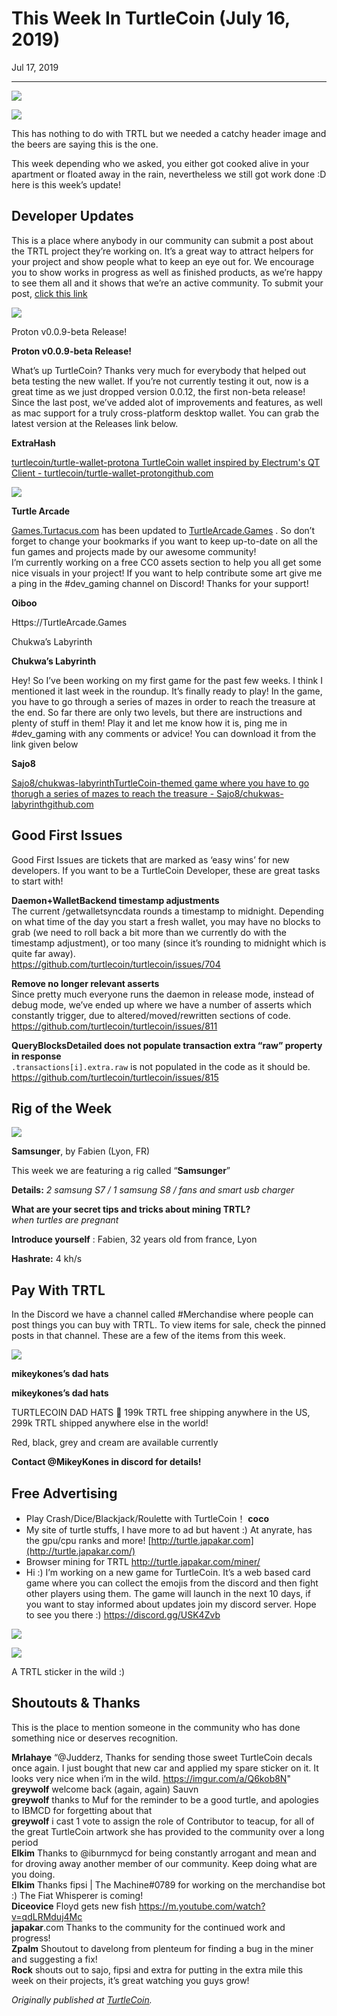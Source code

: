 # This Week In TurtleCoin (July 16, 2019)

Jul 17, 2019

---

![](./images/070OC_JT7lf0ZwjfI.png)

![](./images/0FruS35acYRD_dTEd.gif)

This has nothing to do with TRTL but we needed a catchy header image and the beers are saying this is the one.

This week depending who we asked, you either got cooked alive in your apartment or floated away in the rain, nevertheless we still got work done :D here is this week’s update!

## Developer Updates

This is a place where anybody in our community can submit a post about the TRTL project they’re working on. It’s a great way to attract helpers for your project and show people what to keep an eye out for. We encourage you to show works in progress as well as finished products, as we’re happy to see them all and it shows that we’re an active community. To submit your post, [click this link](https://goo.gl/forms/BNaRYkUmOVOa1apQ2)

![](./images/05T7QWbcS5fljNNZE.png)

Proton v0.0.9-beta Release!

**Proton v0.0.9-beta Release!**

What’s up TurtleCoin? Thanks very much for everybody that helped out beta testing the new wallet. If you’re not currently testing it out, now is a great time as we just dropped version 0.0.12, the first non-beta release! Since the last post, we’ve added alot of improvements and features, as well as mac support for a truly cross-platform desktop wallet. You can grab the latest version at the Releases link below.

**ExtraHash**

[turtlecoin/turtle-wallet-protona TurtleCoin wallet inspired by Electrum's QT Client - turtlecoin/turtle-wallet-protongithub.com](https://github.com/turtlecoin/turtle-wallet-proton/releases/)

![](./images/0gvZzvxAzx1AvGyd4)

**Turtle Arcade**

[Games.Turtacus.com](https://turtlearcade.games/) has been updated to [TurtleArcade.Games](https://turtlearcade.games/) . So don’t forget to change your bookmarks if you want to keep up-to-date on all the fun games and projects made by our awesome community!  
I’m currently working on a free CC0 assets section to help you all get some nice visuals in your project! If you want to help contribute some art give me a ping in the #dev\_gaming channel on Discord! Thanks for your support!

**Oiboo**

Https://TurtleArcade.Games

Chukwa’s Labyrinth

**Chukwa’s Labyrinth**

Hey! So I’ve been working on my first game for the past few weeks. I think I mentioned it last week in the roundup. It’s finally ready to play! In the game, you have to go through a series of mazes in order to reach the treasure at the end. So far there are only two levels, but there are instructions and plenty of stuff in them! Play it and let me know how it is, ping me in #dev\_gaming with any comments or advice! You can download it from the link given below

**Sajo8**

[Sajo8/chukwas-labyrinthTurtleCoin-themed game where you have to go thorugh a series of mazes to reach the treasure - Sajo8/chukwas-labyrinthgithub.com](https://github.com/Sajo8/chukwas-labyrinth/releases/tag/v0.1-alpha)

## Good First Issues

Good First Issues are tickets that are marked as ‘easy wins’ for new developers. If you want to be a TurtleCoin Developer, these are great tasks to start with!

**Daemon+WalletBackend timestamp adjustments**  
The current /getwalletsyncdata rounds a timestamp to midnight. Depending on what time of the day you start a fresh wallet, you may have no blocks to grab (we need to roll back a bit more than we currently do with the timestamp adjustment), or too many (since it’s rounding to midnight which is quite far away).  
<https://github.com/turtlecoin/turtlecoin/issues/704>

**Remove no longer relevant asserts**  
Since pretty much everyone runs the daemon in release mode, instead of debug mode, we’ve ended up where we have a number of asserts which constantly trigger, due to altered/moved/rewritten sections of code.  
<https://github.com/turtlecoin/turtlecoin/issues/811>

**QueryBlocksDetailed does not populate transaction extra “raw” property in response**  
`.transactions[i].extra.raw` is not populated in the code as it should be.  
<https://github.com/turtlecoin/turtlecoin/issues/815>

## Rig of the Week

![](./images/0oKeI93IuQujUWZEJ.jpg)

**Samsunger**, by Fabien (Lyon, FR)

This week we are featuring a rig called “**Samsunger**”

**Details:** _2 samsung S7 / 1 samsung S8 / fans and smart usb charger_

**What are your secret tips and tricks about mining TRTL?**  
_when turtles are pregnant_

**Introduce yourself** : Fabien, 32 years old from france, Lyon

**Hashrate:** 4 kh/s

## Pay With TRTL

In the Discord we have a channel called #Merchandise where people can post things you can buy with TRTL. To view items for sale, check the pinned posts in that channel. These are a few of the items from this week.

![](./images/07sTxtHGUHd5G57c9.gif)

**mikeykones’s dad hats**

**mikeykones’s dad hats**

TURTLECOIN DAD HATS 🧢 199k TRTL free shipping anywhere in the US, 299k TRTL shipped anywhere else in the world!

Red, black, grey and cream are available currently

**Contact @MikeyKones in discord for details!**

## Free Advertising

* Play Crash/Dice/Blackjack/Roulette with TurtleCoin！ **coco**
* My site of turtle stuffs, I have more to ad but havent :) At anyrate, has the gpu/cpu ranks and more! [http://turtle.japakar.com](http://turtle.japakar.com/)
* Browser mining for TRTL <http://turtle.japakar.com/miner/>
* Hi :) I’m working on a new game for TurtleCoin. It’s a web based card game where you can collect the emojis from the discord and then fight other players using them. The game will launch in the next 10 days, if you want to stay informed about updates join my discord server. Hope to see you there :) <https://discord.gg/USK4Zvb>

![](./images/0g5Vn8HK6uV4sjGW1.jpg)

![](./images/0I6zCAowLkBF9ZMRZ.png)

A TRTL sticker in the wild :)

## Shoutouts & Thanks

This is the place to mention someone in the community who has done something nice or deserves recognition.

**Mrlahaye** “@Judderz, Thanks for sending those sweet TurtleCoin decals once again. I just bought that new car and applied my spare sticker on it. It looks very nice when i’m in the wild. https://imgur.com/a/Q6kob8N"  
**greywolf** welcome back (again, again) Sauvn  
**greywolf** thanks to Muf for the reminder to be a good turtle, and apologies to IBMCD for forgetting about that  
**greywolf** i cast 1 vote to assign the role of Contributor to teacup, for all of the great TurtleCoin artwork she has provided to the community over a long period  
**Elkim** Thanks to @iburnmycd for being constantly arrogant and mean and for droving away another member of our community. Keep doing what are you doing.  
**Elkim** Thanks fipsi | The Machine#0789 for working on the merchandise bot :) The Fiat Whisperer is coming!  
**Diceovice** Floyd gets new fish <https://m.youtube.com/watch?v=qdLRMduj4Mc>  
**japakar**.com Thanks to the community for the continued work and progress!  
**Zpalm** Shoutout to davelong from plenteum for finding a bug in the miner and suggesting a fix!  
**Rock** shouts out to sajo, fipsi and extra for putting in the extra mile this week on their projects, it’s great watching you guys grow!

_Originally published at_ [_TurtleCoin_](http://blog.turtlecoin.lol/archives/this-week-in-turtlecoin-july-16-2019/)_._